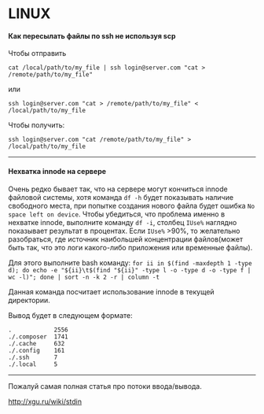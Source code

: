 # LINUX

#### Как пересылать файлы по ssh не используя scp

Чтобы отправить

```cat /local/path/to/my_file | ssh login@server.com "cat > /remote/path/to/my_file"```

или

```ssh login@server.com "cat > /remote/path/to/my_file" < /local/path/to/my_file```



Чтобы получить:

```ssh login@server.com "cat /remote/path/to/my_file" > /local/path/to/my_file```

-------------------------------------------------------------------------------

#### Нехватка innode на сервере

Очень редко бывает так, что на сервере могут кончиться innode файловой системы, хотя команда ```df -h``` будет показывать наличие свободного места, при попытке создания нового файла будет ошибка ```No space left on device```. Чтобы убедиться, что проблема именно в нехватке innode, выполните команду ```df -i```, столбец ```IUse%``` наглядно показывает результат в процентах.
Если ```IUse%``` >90%, то желательно разобраться, где источник наибольшей концентрации файлов(может быть так, что это логи какого-либо приложения или временные файлы).

Для этого выполните bash команду: ```for ii in $(find -maxdepth 1 -type d); do echo -e "${ii}\t$(find "${ii}" -type l -o -type d -o -type f | wc -l)"; done | sort -n -k 2 -r | column -t```

Данная команда посчитает использование innode в текущей директории.

Вывод будет в следующем формате:
```
.            2556
./.composer  1741
./.cache     632
./.config    161
./.ssh       7
./.local     5
```


-------------------------------------------------------------------------------

Пожалуй самая полная статья про потоки ввода/вывода.

http://xgu.ru/wiki/stdin
